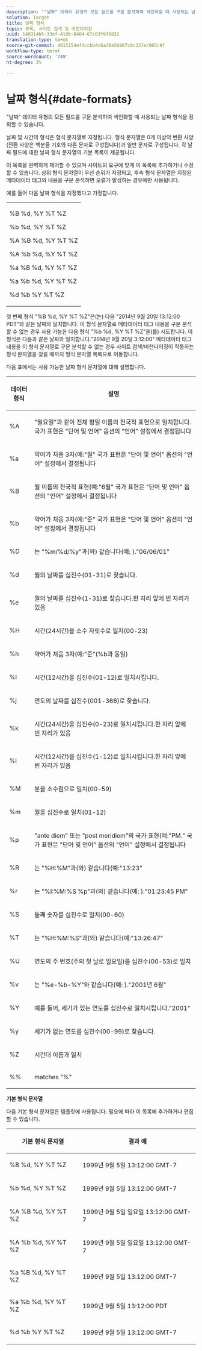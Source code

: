 ```yaml
---
description: '"날짜" 데이터 유형의 모든 필드를 구문 분석하여 색인화할 때 사용되는 날짜 형식을 정의할 수 있습니다.'
solution: Target
title: 날짜 형식
topic: 부록, 사이트 검색 및 머천다이징
uuid: 148914b5-33ef-41db-8404-67c03f6f0832
translation-type: tm+mt
source-git-commit: d015154efdccbb4c6a39a56907c0c337ec065c9f
workflow-type: tm+mt
source-wordcount: '749'
ht-degree: 3%

---
```



# 날짜 형식{#date-formats}

&quot;날짜&quot; 데이터 유형의 모든 필드를 구문 분석하여 색인화할 때 사용되는 날짜 형식을 정의할 수 있습니다.

날짜 및 시간의 형식은 형식 문자열로 지정됩니다. 형식 문자열은 0개 이상의 변환 사양(전환 사양은 백분율 기호와 다른 문자로 구성됩니다)과 일반 문자로 구성됩니다. 각 날짜 필드에 대한 날짜 형식 문자열의 기본 목록이 제공됩니다.

이 목록을 완벽하게 제어할 수 있으며 사이트의 요구에 맞게 이 목록에 추가하거나 수정할 수 있습니다. 상위 형식 문자열이 우선 순위가 지정되고, 후속 형식 문자열은 지정된 메타데이터 태그의 내용을 구문 분석하면 오류가 발생하는 경우에만 사용됩니다.

예를 들어 다음 날짜 형식을 지정했다고 가정합니다.

<table> 
 <tbody> 
  <tr> 
   <td colname="col1"> <p>%B %d, %Y %T %Z </p> <p>%b %d, %Y %T %Z </p> <p>%A %B %d, %Y %T %Z </p> <p>%A %b %d, %Y %T %Z </p> <p>%a %B %d, %Y %T %Z </p> <p>%a %b %d, %Y %T %Z </p> <p>%d %b %Y %T %Z </p> </td> 
  </tr> 
 </tbody> 
</table>

첫 번째 형식 &quot;%B %d, %Y %T %Z&quot;은(는) 다음 &quot;2014년 9월 20일 13:12:00 PDT&quot;와 같은 날짜와 일치합니다. 이 형식 문자열로 메타데이터 태그 내용을 구문 분석할 수 없는 경우 사용 가능한 다음 형식 &quot;%b %d, %Y %T %Z&quot;을(를) 시도합니다. 이 형식은 다음과 같은 날짜와 일치합니다.&quot;2014년 9월 20일 3:12:00&quot; 메타데이터 태그 내용을 이 형식 문자열로 구문 분석할 수 없는 경우 사이트 검색/머천다이징이 작동하는 형식 문자열을 찾을 때까지 형식 문자열 목록으로 이동합니다.

다음 표에서는 사용 가능한 날짜 형식 문자열에 대해 설명합니다.

<table> 
 <thead> 
  <tr> 
   <th colname="col1" class="entry"> <p>데이터 형식 </p> </th> 
   <th colname="col2" class="entry"> <p>설명 </p> </th> 
  </tr> 
 </thead>
 <tbody> 
  <tr> 
   <td colname="col1"> <p>%A </p> </td> 
   <td colname="col2"> <p>"월요일"과 같이 전체 평일 이름의 전국적 표현으로 일치합니다. 국가 표현은 "단어 및 언어" 옵션의 "언어" 설정에서 결정됩니다 </p> </td> 
  </tr> 
  <tr> 
   <td colname="col1"> <p>%a </p> </td> 
   <td colname="col2"> <p> 약어가 처음 3자(예:"월" 국가 표현은 "단어 및 언어" 옵션의 "언어" 설정에서 결정됩니다 </p> </td> 
  </tr> 
  <tr> 
   <td colname="col1"> <p>%B </p> </td> 
   <td colname="col2"> <p> 월 이름의 전국적 표현(예:"6월" 국가 표현은 "단어 및 언어" 옵션의 "언어" 설정에서 결정됩니다 </p> </td> 
  </tr> 
  <tr> 
   <td colname="col1"> <p>%b </p> </td> 
   <td colname="col2"> <p> 약어가 처음 3자(예:"준" 국가 표현은 "단어 및 언어" 옵션의 "언어" 설정에서 결정됩니다 </p> </td> 
  </tr> 
  <tr> 
   <td colname="col1"> <p>%D </p> </td> 
   <td colname="col2"> <p> 는 "%m/%d/%y"과(와) 같습니다(예: )."06/06/01" </p> </td> 
  </tr> 
  <tr> 
   <td colname="col1"> <p>%d </p> </td> 
   <td colname="col2"> <p> 월의 날짜를 십진수(01-31)로 찾습니다. </p> </td> 
  </tr> 
  <tr> 
   <td colname="col1"> <p>%e </p> </td> 
   <td colname="col2"> <p> 월의 날짜를 십진수(1-31)로 찾습니다.한 자리 앞에 빈 자리가 있음 </p> </td> 
  </tr> 
  <tr> 
   <td colname="col1"> <p>%H </p> </td> 
   <td colname="col2"> <p> 시간(24시간)을 소수 자릿수로 일치(00-23) </p> </td> 
  </tr> 
  <tr> 
   <td colname="col1"> <p>%h </p> </td> 
   <td colname="col2"> <p> 약어가 처음 3자(예:"준"(%b과 동일) </p> </td> 
  </tr> 
  <tr> 
   <td colname="col1"> <p>%I </p> </td> 
   <td colname="col2"> <p> 시간(12시간)을 십진수(01-12)로 일치시킵니다. </p> </td> 
  </tr> 
  <tr> 
   <td colname="col1"> <p>%j </p> </td> 
   <td colname="col2"> <p> 연도의 날짜를 십진수(001-366)로 찾습니다. </p> </td> 
  </tr> 
  <tr> 
   <td colname="col1"> <p>%k </p> </td> 
   <td colname="col2"> <p> 시간(24시간)을 십진수(0-23)로 일치시킵니다.한 자리 앞에 빈 자리가 있음 </p> </td> 
  </tr> 
  <tr> 
   <td colname="col1"> <p>%l </p> </td> 
   <td colname="col2"> <p> 시간(12시간)을 십진수(1-12)로 일치시킵니다.한 자리 앞에 빈 자리가 있음 </p> </td> 
  </tr> 
  <tr> 
   <td colname="col1"> <p>%M </p> </td> 
   <td colname="col2"> <p> 분을 소수점으로 일치(00-59) </p> </td> 
  </tr> 
  <tr> 
   <td colname="col1"> <p>%m </p> </td> 
   <td colname="col2"> <p> 월을 십진수로 일치(01-12) </p> </td> 
  </tr> 
  <tr> 
   <td colname="col1"> <p>%p </p> </td> 
   <td colname="col2"> <p> "ante diem" 또는 "post meridiem"의 국가 표현(예:"PM." 국가 표현은 "단어 및 언어" 옵션의 "언어" 설정에서 결정됩니다 </p> </td> 
  </tr> 
  <tr> 
   <td colname="col1"> <p>%R </p> </td> 
   <td colname="col2"> <p> 는 "%H:%M"과(와) 같습니다(예:"13:23" </p> </td> 
  </tr> 
  <tr> 
   <td colname="col1"> <p>%r </p> </td> 
   <td colname="col2"> <p> 는 "%I:%M:%S %p"과(와) 같습니다(예: )."01:23:45 PM" </p> </td> 
  </tr> 
  <tr> 
   <td colname="col1"> <p>%S </p> </td> 
   <td colname="col2"> <p> 둘째 숫자를 십진수로 일치(00-60) </p> </td> 
  </tr> 
  <tr> 
   <td colname="col1"> <p>%T </p> </td> 
   <td colname="col2"> <p> 는 "%H:%M:%S"과(와) 같습니다(예:"13:26:47" </p> </td> 
  </tr> 
  <tr> 
   <td colname="col1"> <p>%U </p> </td> 
   <td colname="col2"> <p> 연도의 주 번호(주의 첫 날로 일요일)를 십진수(00-53)로 일치 </p> </td> 
  </tr> 
  <tr> 
   <td colname="col1"> <p>%v </p> </td> 
   <td colname="col2"> <p> 는 "%e-%b-%Y"와 같습니다(예: )."2001년 6월" </p> </td> 
  </tr> 
  <tr> 
   <td colname="col1"> <p>%Y </p> </td> 
   <td colname="col2"> <p> 예를 들어, 세기가 있는 연도를 십진수로 일치시킵니다."2001" </p> </td> 
  </tr> 
  <tr> 
   <td colname="col1"> <p>%y </p> </td> 
   <td colname="col2"> <p> 세기가 없는 연도를 십진수(00-99)로 찾습니다. </p> </td> 
  </tr> 
  <tr> 
   <td colname="col1"> <p>%Z </p> </td> 
   <td colname="col2"> <p> 시간대 이름과 일치 </p> </td> 
  </tr> 
  <tr> 
   <td colname="col1"> <p>%% </p> </td> 
   <td colname="col2"> <p> matches "%" </p> </td> 
  </tr> 
 </tbody> 
</table>

**기본 형식 문자열**

다음 기본 형식 문자열은 템플릿에 사용됩니다. 필요에 따라 이 목록에 추가하거나 편집할 수 있습니다.

<table> 
 <thead> 
  <tr> 
   <th colname="col1" class="entry"> <p>기본 형식 문자열 </p> </th> 
   <th colname="col2" class="entry"> <p>결과 예 </p> </th> 
  </tr> 
 </thead>
 <tbody> 
  <tr> 
   <td colname="col1"> <p>%B %d, %Y %T %Z </p> </td> 
   <td colname="col2"> <p> 1999년 9월 5일 13:12:00 GMT-7 </p> </td> 
  </tr> 
  <tr> 
   <td colname="col1"> <p>%b %d, %Y %T %Z </p> </td> 
   <td colname="col2"> <p> 1999년 9월 5일 13:12:00 GMT-7 </p> </td> 
  </tr> 
  <tr> 
   <td colname="col1"> <p>%A %B %d, %Y %T %Z </p> </td> 
   <td colname="col2"> <p> 1999년 9월 5일 일요일 13:12:00 GMT-7 </p> </td> 
  </tr> 
  <tr> 
   <td colname="col1"> <p>%A %b %d, %Y %T %Z </p> </td> 
   <td colname="col2"> <p> 1999년 9월 5일 일요일 13:12:00 GMT-7 </p> </td> 
  </tr> 
  <tr> 
   <td colname="col1"> <p>%a %B %d, %Y %T %Z </p> </td> 
   <td colname="col2"> <p> 1999년 9월 5일 13:12:00 GMT-7 </p> </td> 
  </tr> 
  <tr> 
   <td colname="col1"> <p>%a %b %d, %Y %T %Z </p> </td> 
   <td colname="col2"> <p> 1999년 9월 5일 13:12:00 PDT </p> </td> 
  </tr> 
  <tr> 
   <td colname="col1"> <p>%d %b %Y %T %Z </p> </td> 
   <td colname="col2"> <p> 1999년 9월 5일 13:12:00 GMT-7 </p> </td> 
  </tr> 
 </tbody> 
</table>

